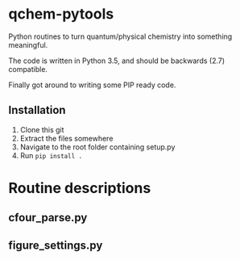 # qchem-pytools
Python routines to turn quantum/physical chemistry into something meaningful.

The code is written in Python 3.5, and should be backwards (2.7) compatible.

Finally got around to writing some PIP ready code.

## Installation

1. Clone this git
2. Extract the files somewhere
3. Navigate to the root folder containing setup.py
4. Run `pip install .`

# Routine descriptions

## cfour_parse.py

## figure_settings.py


